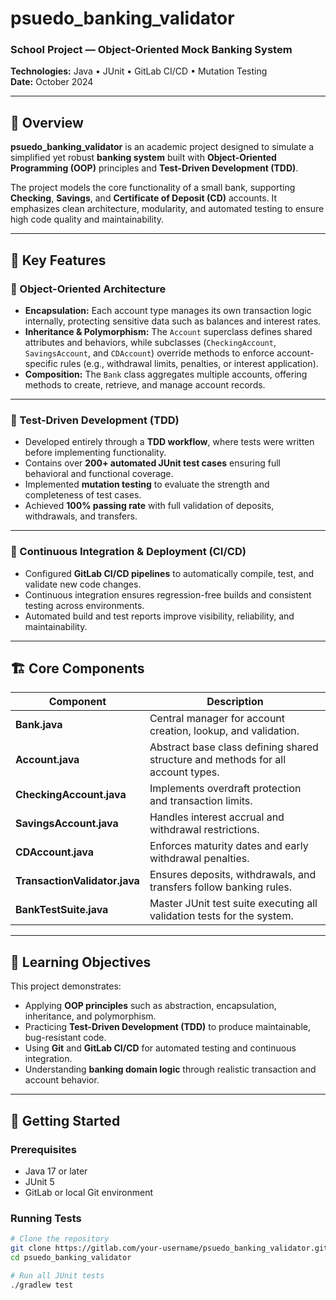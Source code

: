 # psuedo_banking_validator
### School Project — Object-Oriented Mock Banking System  
**Technologies:** Java • JUnit • GitLab CI/CD • Mutation Testing  
**Date:** October 2024  

---

## 📘 Overview
**psuedo_banking_validator** is an academic project designed to simulate a simplified yet robust **banking system** built with **Object-Oriented Programming (OOP)** principles and **Test-Driven Development (TDD)**.

The project models the core functionality of a small bank, supporting **Checking**, **Savings**, and **Certificate of Deposit (CD)** accounts. It emphasizes clean architecture, modularity, and automated testing to ensure high code quality and maintainability.

---

## 🧩 Key Features

### 🔹 Object-Oriented Architecture
- **Encapsulation:** Each account type manages its own transaction logic internally, protecting sensitive data such as balances and interest rates.  
- **Inheritance & Polymorphism:** The `Account` superclass defines shared attributes and behaviors, while subclasses (`CheckingAccount`, `SavingsAccount`, and `CDAccount`) override methods to enforce account-specific rules (e.g., withdrawal limits, penalties, or interest application).  
- **Composition:** The `Bank` class aggregates multiple accounts, offering methods to create, retrieve, and manage account records.

---

### 🔹 Test-Driven Development (TDD)
- Developed entirely through a **TDD workflow**, where tests were written before implementing functionality.  
- Contains over **200+ automated JUnit test cases** ensuring full behavioral and functional coverage.  
- Implemented **mutation testing** to evaluate the strength and completeness of test cases.  
- Achieved **100% passing rate** with full validation of deposits, withdrawals, and transfers.

---

### 🔹 Continuous Integration & Deployment (CI/CD)
- Configured **GitLab CI/CD pipelines** to automatically compile, test, and validate new code changes.  
- Continuous integration ensures regression-free builds and consistent testing across environments.  
- Automated build and test reports improve visibility, reliability, and maintainability.

---

## 🏗️ Core Components

| Component | Description |
|------------|-------------|
| **Bank.java** | Central manager for account creation, lookup, and validation. |
| **Account.java** | Abstract base class defining shared structure and methods for all account types. |
| **CheckingAccount.java** | Implements overdraft protection and transaction limits. |
| **SavingsAccount.java** | Handles interest accrual and withdrawal restrictions. |
| **CDAccount.java** | Enforces maturity dates and early withdrawal penalties. |
| **TransactionValidator.java** | Ensures deposits, withdrawals, and transfers follow banking rules. |
| **BankTestSuite.java** | Master JUnit test suite executing all validation tests for the system. |

---

## 🧠 Learning Objectives
This project demonstrates:
- Applying **OOP principles** such as abstraction, encapsulation, inheritance, and polymorphism.  
- Practicing **Test-Driven Development (TDD)** to produce maintainable, bug-resistant code.  
- Using **Git** and **GitLab CI/CD** for automated testing and continuous integration.  
- Understanding **banking domain logic** through realistic transaction and account behavior.

---

## 🚀 Getting Started

### Prerequisites
- Java 17 or later  
- JUnit 5  
- GitLab or local Git environment  

### Running Tests
```bash
# Clone the repository
git clone https://gitlab.com/your-username/psuedo_banking_validator.git
cd psuedo_banking_validator

# Run all JUnit tests
./gradlew test
